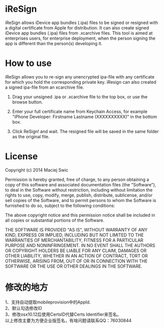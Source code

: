 iReSign
=======

iReSign allows iDevice app bundles (.ipa) files to be signed or resigned with a digital certificate from Apple for distribution. It can also create signed iDevice app bundles (.ipa) files from .xcarchive files.  This tool is aimed at enterprises users, for enterprise deployment, when the person signing the app is different than the person(s) developing it.

How to use
=======

iReSign allows you to re-sign any unencrypted ipa-file with any certificate for which you hold the corresponding private key. iResign can also created a signed ipa-file from an xcarchive file.

1. Drag your unsigned .ipa or .xcarchive file to the top box, or use the browse button.

2. Enter your full certificate name from Keychain Access, for example "iPhone Developer: Firstname Lastname (XXXXXXXXXX)" in the bottom box.

3. Click ReSign! and wait. The resigned file will be saved in the same folder as the original file.

License
=======

Copyright (c) 2014 Maciej Swic

Permission is hereby granted, free of charge, to any person obtaining a copy
of this software and associated documentation files (the "Software"), to deal
in the Software without restriction, including without limitation the rights
to use, copy, modify, merge, publish, distribute, sublicense, and/or sell
copies of the Software, and to permit persons to whom the Software is
furnished to do so, subject to the following conditions:

The above copyright notice and this permission notice shall be included in
all copies or substantial portions of the Software.

THE SOFTWARE IS PROVIDED "AS IS", WITHOUT WARRANTY OF ANY KIND, EXPRESS OR
IMPLIED, INCLUDING BUT NOT LIMITED TO THE WARRANTIES OF MERCHANTABILITY,
FITNESS FOR A PARTICULAR PURPOSE AND NONINFRINGEMENT. IN NO EVENT SHALL THE
AUTHORS OR COPYRIGHT HOLDERS BE LIABLE FOR ANY CLAIM, DAMAGES OR OTHER
LIABILITY, WHETHER IN AN ACTION OF CONTRACT, TORT OR OTHERWISE, ARISING FROM,
OUT OF OR IN CONNECTION WITH THE SOFTWARE OR THE USE OR OTHER DEALINGS IN
THE SOFTWARE.

修改的地方
=======
1、支持自动提取mobileprovision中的AppId.</br>
2、默认勾选修改ID</br>
3、修改osx10.12后使用CertsID代替Certs Identifier来签名。</br>
以上修改主要为方便企业版签名，有啥问题请联系QQ：76030844